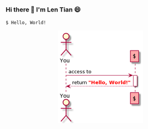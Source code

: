 ### Hi there 👋  I'm Len Tian 😄

```
$ Hello, World!
```

<!--
![avatar](/imgs/helloworld.png)
-->

<div align="center">
  <img src="/imgs/helloworld.png" />
</div>

<!--
**lentian/lentian** is a ✨ _special_ ✨ repository because its `README.md` (this file) appears on your GitHub profile.

Here are some ideas to get you started:

- 🔭 I’m currently working on ...
- 🌱 I’m currently learning ...
- 👯 I’m looking to collaborate on ...
- 🤔 I’m looking for help with ...
- 💬 Ask me about ...
- 📫 How to reach me: ...
- 😄 Pronouns: ...
- ⚡ Fun fact: ...
-->
